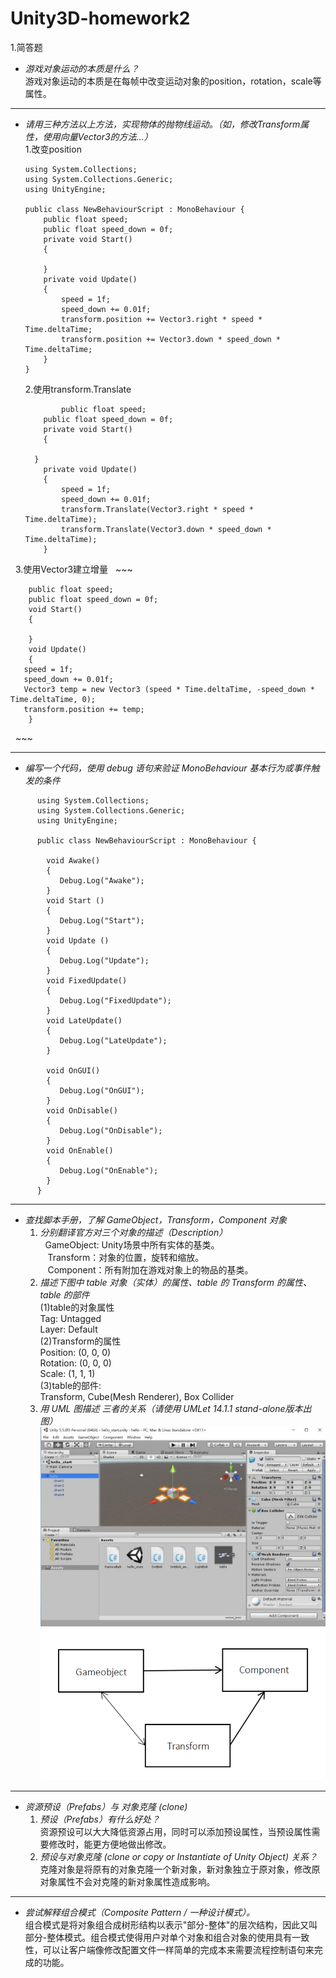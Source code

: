 # Unity3D-homework2

1.简答题
* *游戏对象运动的本质是什么？*<br/>
  游戏对象运动的本质是在每帧中改变运动对象的position，rotation，scale等属性。
***
* *请用三种方法以上方法，实现物体的抛物线运动。（如，修改Transform属性，使用向量Vector3的方法…）*<br/>
   1.改变position
   ~~~
   using System.Collections;
   using System.Collections.Generic;
   using UnityEngine;

   public class NewBehaviourScript : MonoBehaviour {
	   public float speed;
	   public float speed_down = 0f;
	   private void Start()
	   {
  
	   }
	   private void Update()
	   {
		   speed = 1f;
		   speed_down += 0.01f;
		   transform.position += Vector3.right * speed * Time.deltaTime;
		   transform.position += Vector3.down * speed_down * Time.deltaTime;
	   }
   }
   ~~~
   2.使用transform.Translate
   ~~~
           public float speed;
	   public float speed_down = 0f;
	   private void Start()
	   {
     
     }
	   private void Update()
	   {
		   speed = 1f;
		   speed_down += 0.01f;
		   transform.Translate(Vector3.right * speed * Time.deltaTime);
		   transform.Translate(Vector3.down * speed_down * Time.deltaTime);
	   }
   ~~~
   3.使用Vector3建立增量
   ~~~
   
        public float speed;
        public float speed_down = 0f;
        void Start()
        {
     
        }
        void Update()
        {
 	   speed = 1f;
	   speed_down += 0.01f;
	   Vector3 temp = new Vector3 (speed * Time.deltaTime, -speed_down * Time.deltaTime, 0);  
	   transform.position += temp;  
        }
   ~~~
***
* *编写一个代码，使用 debug 语句来验证 MonoBehaviour 基本行为或事件触发的条件*
~~~
      using System.Collections;
      using System.Collections.Generic;
      using UnityEngine;

      public class NewBehaviourScript : MonoBehaviour {

        void Awake()
        {
           Debug.Log("Awake");
        }
        void Start () 
        {
           Debug.Log("Start");
        }
        void Update () 
        {
           Debug.Log("Update");
        }
        void FixedUpdate()
        {
           Debug.Log("FixedUpdate");
        }
        void LateUpdate()
        {
           Debug.Log("LateUpdate");
        }

        void OnGUI()
        {
           Debug.Log("OnGUI");
        }
        void OnDisable()
        {
           Debug.Log("OnDisable");
        }
        void OnEnable()
        {
           Debug.Log("OnEnable");
        }
      }
~~~
***
* *查找脚本手册，了解 GameObject，Transform，Component 对象*
  1. *分别翻译官方对三个对象的描述（Description）*<br/>
    GameObject: Unity场景中所有实体的基类。<br/>
    Transform：对象的位置，旋转和缩放。<br/>
    Component：所有附加在游戏对象上的物品的基类。<br/>
  2. *描述下图中 table 对象（实体）的属性、table 的 Transform 的属性、 table 的部件*<br/>
    (1)table的对象属性 <br/>
      Tag: Untagged <br/>
      Layer: Default <br/>
    (2)Transform的属性 <br/>
      Position: (0, 0, 0) <br/>
      Rotation: (0, 0, 0) <br/>
      Scale: (1, 1, 1) <br/>
    (3)table的部件: <br/>
      Transform, Cube(Mesh Renderer), Box Collider <br/>
  3.  *用 UML 图描述 三者的关系（请使用 UMLet 14.1.1 stand-alone版本出图）*
  ![](https://github.com/L1997YM/Unity3D-homework1/blob/master/hw_.jpg)<br/>
  ![](https://github.com/L1997YM/Unity3D-homework1/blob/master/UML_.png)<br/>
***
* *资源预设（Prefabs）与 对象克隆 (clone)*
  1. *预设（Prefabs）有什么好处？*<br/>
  资源预设可以大大降低资源占用，同时可以添加预设属性，当预设属性需要修改时，能更方便地做出修改。<br/>
  2. *预设与对象克隆 (clone or copy or Instantiate of Unity Object) 关系？*<br/>
  克隆对象是将原有的对象克隆一个新对象，新对象独立于原对象，修改原对象属性不会对克隆的新对象属性造成影响。
***
* *尝试解释组合模式（Composite Pattern / 一种设计模式）。*<br/>
组合模式是将对象组合成树形结构以表示"部分-整体"的层次结构，因此又叫部分-整体模式。组合模式使得用户对单个对象和组合对象的使用具有一致性，可以让客户端像修改配置文件一样简单的完成本来需要流程控制语句来完成的功能。
